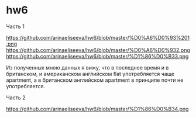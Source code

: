 # hw6
Часть 1

https://github.com/arinaeliseeva/hw6/blob/master/%D0%A6%D0%93%201.png
https://github.com/arinaeliseeva/hw6/blob/master/%D0%A6%D0%932.png
https://github.com/arinaeliseeva/hw6/blob/master/%D1%86%D0%B33.png

Из полученных мною данных я вижу, что в последнее время и в британском, и американском английском flat употребляется чаще apartment, а в британском английском apartment в принципе почти не употребляется.

Часть 2

https://github.com/arinaeliseeva/hw6/blob/master/%D1%86%D0%B34.png

